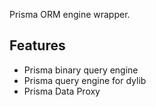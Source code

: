 Prisma ORM engine wrapper.

## Features

- Prisma binary query engine
- Prisma query engine for dylib
- Prisma Data Proxy

